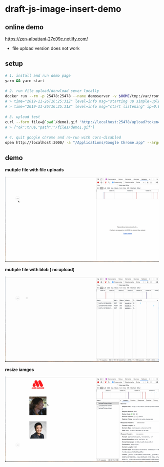 # draft-js-image-insert-demo

## online demo

https://zen-albattani-27c09c.netlify.com/

- file upload version does not work

## setup

```sh
# 1. install and run demo page
yarn && yarn start

# 2. run file upload/donwload sever locally
docker run --rm -p 25478:25478 --name demoserver -v $HOME/tmp:/var/root mayth/simple-upload-server app -token token /var/root
# > time="2019-11-26T16:25:31Z" level=info msg="starting up simple-upload-server"
# > time="2019-11-26T16:25:31Z" level=info msg="start listening" ip=0.0.0.0 port=25478 root=/var/root token=f9403fc5f537b4ab332d upload_limit=5242880

# 3. upload test
curl --form file=@`pwd`/demo1.gif 'http://localhost:25478/upload?token=token'
# > {"ok":true,"path":"/files/demo1.gif"}

# 4. quit google chrome and re-run with cors-disabled
open http://localhost:3000/ -a "/Applications/Google Chrome.app" --args --disable-web-security --user-data-dir
```

## demo

**mutiple file with file uploads**

![img](./demo1.gif)


**mutiple file with blob ( no upload)**

![img](./demo2.gif)


**resize iamges**

![img](./demo3.gif)

